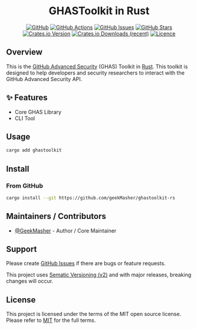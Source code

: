 <div align="center">
<h1>GHASToolkit in Rust</h1>

[![GitHub](https://img.shields.io/badge/github-%23121011.svg?style=for-the-badge&logo=github&logoColor=white)][github]
[![GitHub Actions](https://img.shields.io/github/actions/workflow/status/GeekMasher/ghastoolkit-rs/build.yml?style=for-the-badge)](https://github.com/GeekMasher/ghastoolkit-rs/actions/workflows/python-package.yml?query=branch%3Amain)
[![GitHub Issues](https://img.shields.io/github/issues/GeekMasher/ghastoolkit-rs?style=for-the-badge)][github-issues]
[![GitHub Stars](https://img.shields.io/github/stars/GeekMasher/ghastoolkit-rs?style=for-the-badge)][github]
[![Crates.io Version](https://img.shields.io/crates/v/ghastoolkit?style=for-the-badge)][crates-io]
[![Crates.io Downloads (recent)](https://img.shields.io/crates/dr/ghastoolkit?style=for-the-badge)][crates-io]
[![Licence](https://img.shields.io/github/license/Ileriayo/markdown-badges?style=for-the-badge)][license]

</div>

## Overview

This is the [GitHub Advanced Security][advanced-security] (GHAS) Toolkit in [Rust][rust-lang]. This toolkit is designed to help developers and security researchers to interact with the GitHub Advanced Security API.

## ✨ Features

- Core GHAS Library
- CLI Tool

## Usage

```bash
cargo add ghastoolkit
```

## Install

### From GitHub

```bash
cargo install --git https://github.com/geekMasher/ghastoolkit-rs
```

## Maintainers / Contributors

- [@GeekMasher](https://github.com/GeekMasher) - Author / Core Maintainer

## Support

Please create [GitHub Issues][github-issues] if there are bugs or feature requests.

This project uses [Sematic Versioning (v2)](https://semver.org/) and with major releases, breaking changes will occur.

## License

This project is licensed under the terms of the MIT open source license.
Please refer to [MIT][license] for the full terms.

<!-- Resources -->

[license]: ./LICENSE
[crates-io]: https://crates.io/crates/ghastoolkit
[rust-lang]: https://www.rust-lang.org/
[advanced-security]: https://github.com/features/security
[github]: https://github.com/geekmasher/ghastoolkit-rs
[github-issues]: https://github.com/geekmasher/ghastoolkit-rs/issues
